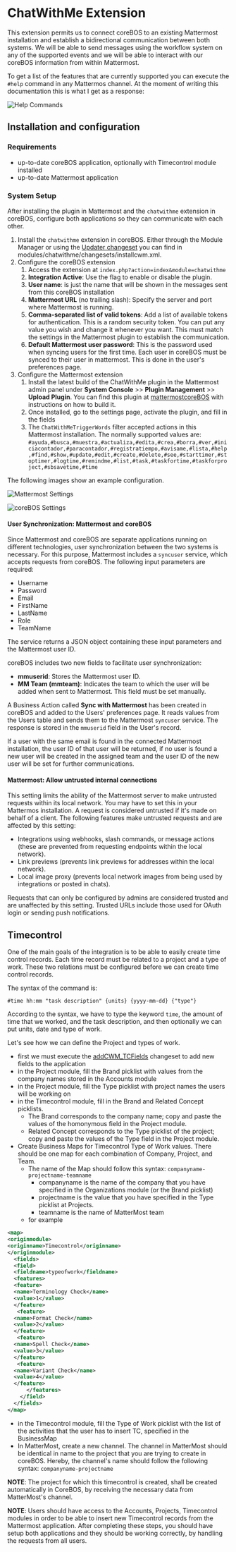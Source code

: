 # ChatWithMe Extension

This extension permits us to connect coreBOS to an existing Mattermost installation and establish a bidirectional communication between both systems. We will be able to send messages using the workflow system on any of the supported events and we will be able to interact with our coreBOS information from within Mattermost.

To get a list of the features that are currently supported you can execute the `#help` command in any Mattermos channel. At the moment of writing this documentation this is what I get as a response:

![Help Commands](images/helpcommands.png)

## Installation and configuration

### Requirements

- up-to-date coreBOS application, optionally with Timecontrol module installed
- up-to-date Mattermost application

### System Setup

After installing the plugin in Mattermost and the `chatwithme` extension in coreBOS, configure both applications so they can communicate with each other.

1. Install the `chatwithme` extension in coreBOS. Either through the Module Manager or using the [Updater changeset](https://github.com/joebordes/chatwithme/blob/master/modules/chatwithme/changesets/installcwm.xml) you can find in modules/chatwithme/changesets/installcwm.xml.
2. Configure the coreBOS extension
   1. Access the extension at `index.php?action=index&module=chatwithme`
   2. **Integration Active**: Use the flag to enable or disable the plugin.
   3. **User name**: is just the name that will be shown in the messages sent from this coreBOS installation
   4. **Mattermost URL** (no trailing slash): Specify the server and port where Mattermost is running.
   5. **Comma-separated list of valid tokens**: Add a list of available tokens for authentication. This is a random security token. You can put any value you wish and change it whenever you want. This must match the settings in the Mattermost plugin to establish the communication.
   6. **Default Mattermost user password**: This is the password used when syncing users for the first time. Each user in coreBOS must be synced to their user in mattermost. This is done in the user's preferences page.
3. Configure the Mattermost extension
   1. Install the latest build of the ChatWithMe plugin in the Mattermost admin panel under **System Console** >> **Plugin Management** >> **Upload Plugin**. You can find this plugin at [mattermostcoreBOS](https://github.com/SpikeTings/mattermostcorebos) with instructions on how to build it.
   2. Once installed, go to the settings page, activate the plugin, and fill in the fields
   3. The `ChatWithMeTriggerWords` filter accepted actions in this Mattermost installation. The normally supported values are: `#ayuda,#busca,#muestra,#actualiza,#edita,#crea,#borra,#ver,#iniciacontador,#paracontador,#registratiempo,#avisame,#lista,#help,#find,#show,#update,#edit,#create,#delete,#see,#starttimer,#stoptimer,#logtime,#remindme,#list,#task,#taskfortime,#taskforproject,#sbsavetime,#time`

The following images show an example configuration.

![Mattermost Settings](images/MMSettings.png)

![coreBOS Settings](images/CBSettings.png)

#### User Synchronization: Mattermost and coreBOS

Since Mattermost and coreBOS are separate applications running on different technologies, user synchronization between the two systems is necessary. For this purpose, Mattermost includes a `syncuser` service, which accepts requests from coreBOS. The following input parameters are required:

- Username
- Password
- Email
- FirstName
- LastName
- Role
- TeamName

The service returns a JSON object containing these input parameters and the Mattermost user ID.

coreBOS includes two new fields to facilitate user synchronization:

- **mmuserid**: Stores the Mattermost user ID.
- **MM Team (mmteam)**: Indicates the team to which the user will be added when sent to Mattermost. This field must be set manually.

A Business Action called **Sync with Mattermost** has been created in coreBOS and added to the Users' preferences page. It reads values from the Users table and sends them to the Mattermost `syncuser` service. The response is stored in the `mmuserid` field in the User's record.

If a user with the same email is found in the connected Mattermost installation, the user ID of that user will be returned, if no user is found a new user will be created in the assigned team and the user ID of the new user will be set for further communications.

#### Mattermost: Allow untrusted internal connections

This setting limits the ability of the Mattermost server to make untrusted requests within its local network. You may have to set this in your Mattermos installation. A request is considered untrusted if it's made on behalf of a client. The following features make untrusted requests and are affected by this setting:

- Integrations using webhooks, slash commands, or message actions (these are prevented from requesting endpoints within the local network).
- Link previews (prevents link previews for addresses within the local network).
- Local image proxy (prevents local network images from being used by integrations or posted in chats).

Requests that can only be configured by admins are considered trusted and are unaffected by this setting. Trusted URLs include those used for OAuth login or sending push notifications.

## Timecontrol

One of the main goals of the integration is to be able to easily create time control records. Each time record must be related to a project and a type of work. These two relations must be configured before we can create time control records.

The syntax of the command is:

`#time hh:mm "task description" {units} {yyyy-mm-dd} {"type"}`

According to the syntax, we have to type the keyword `time`, the amount of time that we worked, and the task description, and then optionally we can put units, date and type of work.

Let's see how we can define the Project and types of work.

- first we must execute the [addCWM_TCFields](https://github.com/tsolucio/chatwithme/blob/master/modules/chatwithme/changesets/addCWM_TCFields.php) changeset to add new fields to the application
- in the Project module, fill the Brand picklist with values from the company names stored in the Accounts module
- in the Project module, fill the Type picklist with project names the users will be working on
- in the Timecontrol module, fill in the Brand and Related Concept picklists.
  - The Brand corresponds to the company name; copy and paste the values of the homonymous field in the Project module.
  - Related Concept corresponds to the Type picklist of the project; copy and paste the values of the Type field in the Project module.
- Create Business Maps for Timecontrol Type of Work values. There should be one map for each combination of Company, Project, and Team.
  - The name of the Map should follow this syntax: `companyname-projectname-teamname`
    - companyname is the name of the company that you have specified in the Organizations module (or the Brand picklist)
    - projectname is the value that you have specified in the Type picklist at Projects.
    - teamname is the name of MatterMost team
  - for example

```xml
<map>
<originmodule>
<originname>Timecontrol</originname>
</originmodule>
  <fields>
  <field>
  <fieldname>typeofwork</fieldname>
  <features>
  <feature>
  <name>Terminology Check</name>
  <value>1</value>
  </feature>
   <feature>
  <name>Format Check</name>
  <value>2</value>
  </feature>
   <feature>
  <name>Spell Check</name>
  <value>3</value>
  </feature>
   <feature>
  <name>Variant Check</name>
  <value>4</value>
  </feature>
      </features>
    </field>
  </fields>
</map>
```

- in the Timecontrol module, fill the Type of Work picklist with the list of the activities that the user has to insert TC, specified in the BusinessMap
- In MatterMost, create a new channel. The channel in MatterMost should be identical in name to the project that you are trying to create in coreBOS. Hereby, the channel's name should follow the following syntax: `companyname-projectname`

**NOTE**: The project for which this timecontrol is created, shall be created automatically in CoreBOS, by receiving the necessary data from MatterMost's channel.

**NOTE**: Users should have access to the Accounts, Projects, Timecontrol modules in order to be able to insert new Timecontrol records from the Mattermost application. After completing these steps, you should have setup both applications and they should be working correctly, by handling the requests from all users.
